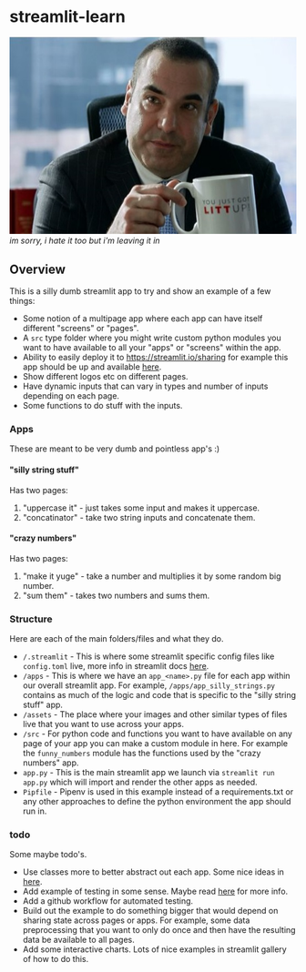 # streamlit-learn

![litt_up](./assets/app_a_litt_up.jpg)  
*im sorry, i hate it too but i'm leaving it in*

## Overview 

This is a silly dumb streamlit app to try and show an example of a few things:

- Some notion of a multipage app where each app can have itself different "screens" or "pages".
- A `src` type folder where you might write custom python modules you want to have available to all your "apps" or "screens" within the app.
- Ability to easily deploy it to https://streamlit.io/sharing for example this app should be up and available [here](https://share.streamlit.io/andrewm4894/streamlit-learn/main/app.py).
- Show different logos etc on different pages.
- Have dynamic inputs that can vary in types and number of inputs depending on each page.
- Some functions to do stuff with the inputs.

### Apps

These are meant to be very dumb and pointless app's :) 

#### "silly string stuff"

Has two pages:
1. "uppercase it" - just takes some input and makes it uppercase.
2. "concatinator" - take two string inputs and concatenate them.

#### "crazy numbers"

Has two pages:
1. "make it yuge" - take a number and multiplies it by some random big number.
2. "sum them" - takes two numbers and sums them.

### Structure

Here are each of the main folders/files and what they do.

- `/.streamlit` - This is where some streamlit specific config files like `config.toml` live, more info in streamlit docs [here](https://docs.streamlit.io/en/stable/streamlit_configuration.html).
- `/apps` - This is where we have an `app_<name>.py` file for each app within our overall streamlit app. For example, `/apps/app_silly_strings.py` contains as much of the logic and code that is specific to the "silly string stuff" app.
- `/assets` - The place where your images and other similar types of files live that you want to use across your apps.
- `/src` - For python code and functions you want to have available on any page of your app you can make a custom module in here. For example the `funny_numbers` module has the functions used by the "crazy numbers" app.
- `app.py` - This is the main streamlit app we launch via `streamlit run app.py` which will import and render the other apps as needed.
- `Pipfile` - Pipenv is used in this example instead of a requirements.txt or any other approaches to define the python environment the app should run in.

### todo

Some maybe todo's.

- Use classes more to better abstract out each app. Some nice ideas in [here](https://github.com/YanAlmeida/streamlit-multipage-framework).
- Add example of testing in some sense. Maybe read [here](https://blog.streamlit.io/testing-streamlit-apps-using-seleniumbase/) for more info.
- Add a github workflow for automated testing.
- Build out the example to do something bigger that would depend on sharing state across pages or apps. For example, some data preprocessing that you want to only do once and then have the resulting data be available to all pages. 
- Add some interactive charts. Lots of nice examples in streamlit gallery of how to do this. 
